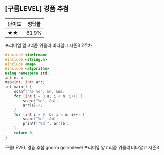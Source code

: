 ## [구름LEVEL] 경품 추첨

| 난이도 | 정답률 |
| ------ | ------ |
| ★★     | 61.9%  |



프리미엄 알고리즘 위클리 비타알고 시즌3 2주차

```c++
#include <iostream>
#include <string.h>
#include <map>
#include <algorithm>
using namespace std;
int n, m;
map<int, int> arr;
int main() {
	scanf("%d %d", &n, &m);
	for (int i = 0,a; i < n; i++) {
		scanf("%d", &a);
		arr[a]++;
	}
	for (int i = 0, b; i < m; i++) {
		scanf("%d", &b);
		printf("%d ", arr[b]);
	}
	return 0;
}
```





구름LEVEL 경품 추첨 goorm goormlevel 프리미엄 알고리즘 위클리 비타알고 시즌3


